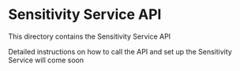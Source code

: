 # Sensitivity Service API

This directory contains the Sensitivity Service API

Detailed instructions on how to call the API and set up the Sensitivity Service will come soon
